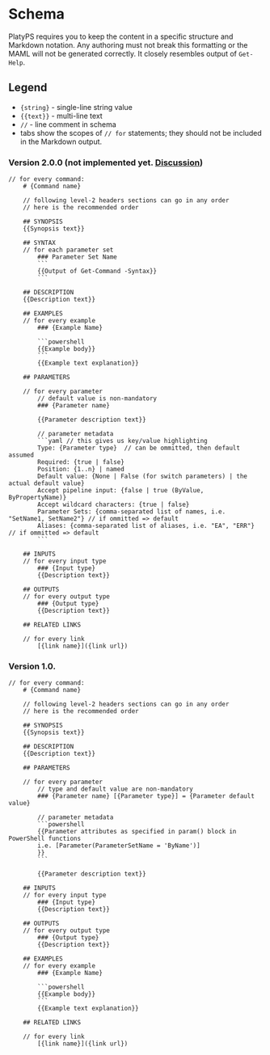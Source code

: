 # Schema

PlatyPS requires you to keep the content in a specific structure and Markdown notation. Any authoring must not break this formatting or the MAML will not be generated correctly.
It closely resembles output of `Get-Help`.

## Legend

*   `{string}` - single-line string value
*   `{{text}}` - multi-line text
*   `//` - line comment in schema
*   tabs show the scopes of `// for` statements; they should not be included in the Markdown output.

### Version 2.0.0 (not implemented yet. [Discussion](https://github.com/PowerShell/platyPS/issues/20))

    // for every command:
        # {Command name}
    
        // following level-2 headers sections can go in any order
        // here is the recommended order
        
        ## SYNOPSIS
        {{Synopsis text}}

        ## SYNTAX
        // for each parameter set
            ### Parameter Set Name
            ```
            {{Output of Get-Command -Syntax}}
            ```

        ## DESCRIPTION
        {{Description text}}

        ## EXAMPLES
        // for every example
            ### {Example Name}

            ```powershell
            {{Example body}}
            ```
            {{Example text explanation}}

        ## PARAMETERS

        // for every parameter
            // default value is non-mandatory
            ### {Parameter name}

            {{Parameter description text}}

            // parameter metadata
            ```yaml // this gives us key/value highlighting
            Type: {Parameter type}  // can be ommitted, then default assumed
            Required: {true | false}
            Position: {1..n} | named
            Default value: {None | False (for switch parameters) | the actual default value}
            Accept pipeline input: {false | true (ByValue, ByPropertyName)}
            Accept wildcard characters: {true | false}
            Parameter Sets: {comma-separated list of names, i.e. "SetName1, SetName2"} // if ommitted => default
            Aliases: {comma-separated list of aliases, i.e. "EA", "ERR"} // if ommitted => default
            ```

        ## INPUTS
        // for every input type
            ### {Input type}
            {{Description text}}

        ## OUTPUTS
        // for every output type
            ### {Output type}
            {{Description text}}

        ## RELATED LINKS

        // for every link
            [{link name}]({link url})

### Version 1.0.

    // for every command:
        # {Command name}
    
        // following level-2 headers sections can go in any order
        // here is the recommended order
    
        ## SYNOPSIS
        {{Synopsis text}}

        ## DESCRIPTION
        {{Description text}}

        ## PARAMETERS

        // for every parameter
            // type and default value are non-mandatory
            ### {Parameter name} [{Parameter type}] = {Parameter default value}

            // parameter metadata
            ```powershell
            {{Parameter attributes as specified in param() block in PowerShell functions
            i.e. [Parameter(ParameterSetName = 'ByName')]
            }}
            ```

            {{Parameter description text}}

        ## INPUTS
        // for every input type
            ### {Input type}
            {{Description text}}

        ## OUTPUTS
        // for every output type
            ### {Output type}
            {{Description text}}

        ## EXAMPLES
        // for every example
            ### {Example Name}

            ```powershell
            {{Example body}}
            ```
            {{Example text explanation}}

        ## RELATED LINKS

        // for every link
            [{link name}]({link url})
